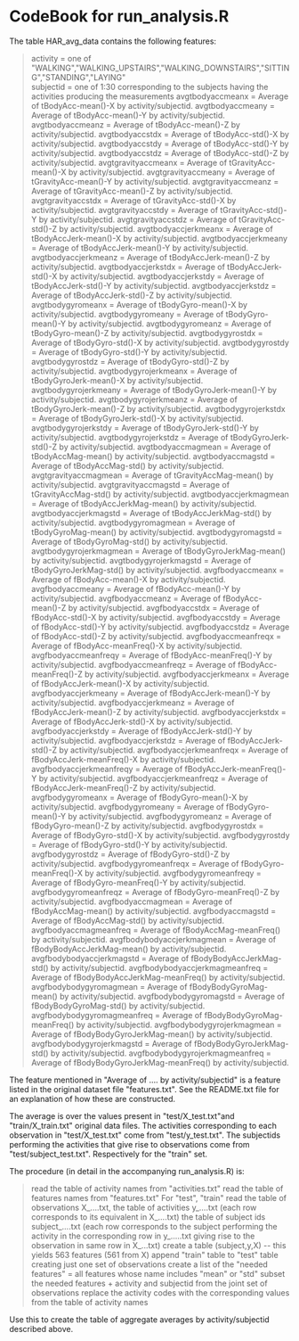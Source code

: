 # CodeBook for run_analysis.R

The table HAR_avg_data contains the following features:

> activity = one of "WALKING","WALKING_UPSTAIRS","WALKING_DOWNSTAIRS","SITTING","STANDING","LAYING"  
 subjectid = one of 1:30 corresponding to the subjects having the activities producing the measurements
 avgtbodyaccmeanx = Average of tBodyAcc-mean()-X by activity/subjectid.
 avgtbodyaccmeany = Average of tBodyAcc-mean()-Y by activity/subjectid.
 avgtbodyaccmeanz = Average of tBodyAcc-mean()-Z by activity/subjectid.
 avgtbodyaccstdx = Average of tBodyAcc-std()-X by activity/subjectid.
 avgtbodyaccstdy = Average of tBodyAcc-std()-Y by activity/subjectid.
 avgtbodyaccstdz = Average of tBodyAcc-std()-Z by activity/subjectid.
 avgtgravityaccmeanx = Average of tGravityAcc-mean()-X by activity/subjectid.
 avgtgravityaccmeany = Average of tGravityAcc-mean()-Y by activity/subjectid.
 avgtgravityaccmeanz = Average of tGravityAcc-mean()-Z by activity/subjectid.
 avgtgravityaccstdx = Average of tGravityAcc-std()-X by activity/subjectid.
 avgtgravityaccstdy = Average of tGravityAcc-std()-Y by activity/subjectid.
 avgtgravityaccstdz = Average of tGravityAcc-std()-Z by activity/subjectid.
 avgtbodyaccjerkmeanx = Average of tBodyAccJerk-mean()-X by activity/subjectid.
 avgtbodyaccjerkmeany = Average of tBodyAccJerk-mean()-Y by activity/subjectid.
 avgtbodyaccjerkmeanz = Average of tBodyAccJerk-mean()-Z by activity/subjectid.
 avgtbodyaccjerkstdx = Average of tBodyAccJerk-std()-X by activity/subjectid.
 avgtbodyaccjerkstdy = Average of tBodyAccJerk-std()-Y by activity/subjectid.
 avgtbodyaccjerkstdz = Average of tBodyAccJerk-std()-Z by activity/subjectid.
 avgtbodygyromeanx = Average of tBodyGyro-mean()-X by activity/subjectid.
 avgtbodygyromeany = Average of tBodyGyro-mean()-Y by activity/subjectid.
 avgtbodygyromeanz = Average of tBodyGyro-mean()-Z by activity/subjectid.
 avgtbodygyrostdx = Average of tBodyGyro-std()-X by activity/subjectid.
 avgtbodygyrostdy = Average of tBodyGyro-std()-Y by activity/subjectid.
 avgtbodygyrostdz = Average of tBodyGyro-std()-Z by activity/subjectid.
 avgtbodygyrojerkmeanx = Average of tBodyGyroJerk-mean()-X by activity/subjectid.
 avgtbodygyrojerkmeany = Average of tBodyGyroJerk-mean()-Y by activity/subjectid.
 avgtbodygyrojerkmeanz = Average of tBodyGyroJerk-mean()-Z by activity/subjectid.
 avgtbodygyrojerkstdx = Average of tBodyGyroJerk-std()-X by activity/subjectid.
 avgtbodygyrojerkstdy = Average of tBodyGyroJerk-std()-Y by activity/subjectid.
 avgtbodygyrojerkstdz = Average of tBodyGyroJerk-std()-Z by activity/subjectid.
 avgtbodyaccmagmean = Average of tBodyAccMag-mean() by activity/subjectid.
 avgtbodyaccmagstd = Average of tBodyAccMag-std() by activity/subjectid.
 avgtgravityaccmagmean = Average of tGravityAccMag-mean() by activity/subjectid.
 avgtgravityaccmagstd = Average of tGravityAccMag-std() by activity/subjectid.
 avgtbodyaccjerkmagmean = Average of tBodyAccJerkMag-mean() by activity/subjectid.
 avgtbodyaccjerkmagstd = Average of tBodyAccJerkMag-std() by activity/subjectid.
 avgtbodygyromagmean = Average of tBodyGyroMag-mean() by activity/subjectid.
 avgtbodygyromagstd = Average of tBodyGyroMag-std() by activity/subjectid.
 avgtbodygyrojerkmagmean = Average of tBodyGyroJerkMag-mean() by activity/subjectid.
 avgtbodygyrojerkmagstd = Average of tBodyGyroJerkMag-std() by activity/subjectid.
 avgfbodyaccmeanx = Average of fBodyAcc-mean()-X by activity/subjectid.
 avgfbodyaccmeany = Average of fBodyAcc-mean()-Y by activity/subjectid.
 avgfbodyaccmeanz = Average of fBodyAcc-mean()-Z by activity/subjectid.
 avgfbodyaccstdx = Average of fBodyAcc-std()-X by activity/subjectid.
 avgfbodyaccstdy = Average of fBodyAcc-std()-Y by activity/subjectid.
 avgfbodyaccstdz = Average of fBodyAcc-std()-Z by activity/subjectid.
 avgfbodyaccmeanfreqx = Average of fBodyAcc-meanFreq()-X by activity/subjectid.
 avgfbodyaccmeanfreqy = Average of fBodyAcc-meanFreq()-Y by activity/subjectid.
 avgfbodyaccmeanfreqz = Average of fBodyAcc-meanFreq()-Z by activity/subjectid.
 avgfbodyaccjerkmeanx = Average of fBodyAccJerk-mean()-X by activity/subjectid.
 avgfbodyaccjerkmeany = Average of fBodyAccJerk-mean()-Y by activity/subjectid.
 avgfbodyaccjerkmeanz = Average of fBodyAccJerk-mean()-Z by activity/subjectid.
 avgfbodyaccjerkstdx = Average of fBodyAccJerk-std()-X by activity/subjectid.
 avgfbodyaccjerkstdy = Average of fBodyAccJerk-std()-Y by activity/subjectid.
 avgfbodyaccjerkstdz = Average of fBodyAccJerk-std()-Z by activity/subjectid.
 avgfbodyaccjerkmeanfreqx = Average of fBodyAccJerk-meanFreq()-X by activity/subjectid.
 avgfbodyaccjerkmeanfreqy = Average of fBodyAccJerk-meanFreq()-Y by activity/subjectid.
 avgfbodyaccjerkmeanfreqz = Average of fBodyAccJerk-meanFreq()-Z by activity/subjectid.
 avgfbodygyromeanx = Average of fBodyGyro-mean()-X by activity/subjectid.
 avgfbodygyromeany = Average of fBodyGyro-mean()-Y by activity/subjectid.
 avgfbodygyromeanz = Average of fBodyGyro-mean()-Z by activity/subjectid.
 avgfbodygyrostdx = Average of fBodyGyro-std()-X by activity/subjectid.
 avgfbodygyrostdy = Average of fBodyGyro-std()-Y by activity/subjectid.
 avgfbodygyrostdz = Average of fBodyGyro-std()-Z by activity/subjectid.
 avgfbodygyromeanfreqx = Average of fBodyGyro-meanFreq()-X by activity/subjectid.
 avgfbodygyromeanfreqy = Average of fBodyGyro-meanFreq()-Y by activity/subjectid.
 avgfbodygyromeanfreqz = Average of fBodyGyro-meanFreq()-Z by activity/subjectid.
 avgfbodyaccmagmean = Average of fBodyAccMag-mean() by activity/subjectid.
 avgfbodyaccmagstd = Average of fBodyAccMag-std() by activity/subjectid.
 avgfbodyaccmagmeanfreq = Average of fBodyAccMag-meanFreq() by activity/subjectid.
 avgfbodybodyaccjerkmagmean = Average of fBodyBodyAccJerkMag-mean() by activity/subjectid.
 avgfbodybodyaccjerkmagstd = Average of fBodyBodyAccJerkMag-std() by activity/subjectid.
 avgfbodybodyaccjerkmagmeanfreq = Average of fBodyBodyAccJerkMag-meanFreq() by activity/subjectid.
 avgfbodybodygyromagmean = Average of fBodyBodyGyroMag-mean() by activity/subjectid.
 avgfbodybodygyromagstd = Average of fBodyBodyGyroMag-std() by activity/subjectid.
 avgfbodybodygyromagmeanfreq = Average of fBodyBodyGyroMag-meanFreq() by activity/subjectid.
 avgfbodybodygyrojerkmagmean = Average of fBodyBodyGyroJerkMag-mean() by activity/subjectid.
 avgfbodybodygyrojerkmagstd = Average of fBodyBodyGyroJerkMag-std() by activity/subjectid.
 avgfbodybodygyrojerkmagmeanfreq = Average of fBodyBodyGyroJerkMag-meanFreq() by activity/subjectid. 

The feature mentioned in "Average of .... by activity/subjectid" is a feature listed in the original dataset file "features.txt". See the README.txt file for an explanation of how these are constructed.

The average is over the values present in "test/X_test.txt"and "train/X_train.txt" original data files.
The activities corresponding to each observation in "test/X_test.txt" come from "test/y_test.txt".
The subjectids performing the activities that give rise to observations come from "test/subject_test.txt".
Respectively for the "train" set.

The procedure (in detail in the accompanying run_analysis.R) is:
> read the table of activity names from "activities.txt"
 read the table of features names from "features.txt"
 For "test", "train"
     read the table of observations X_....txt,
          the table of activities y_....txt (each row corresponds to its equivalent in X_....txt)
          the table of subject ids subject_....txt
              (each row corresponds to the subject performing the activity in the corresponding row in y_.....txt giving rise to the observation in same row in X_...txt)
     create a table (subject,y,X) -- this yields 563 features (561 from X)
 append "train" table to "test" table creating just one set of observations
 create a list of the "needed features" = all features whose name includes "mean" or "std"
 subset the needed features + activity and subjectid from the joint set of observations
 replace the activity codes with the corresponding values from the table of activity names

Use this to create the table of aggregate averages by activity/subjectid described above.


